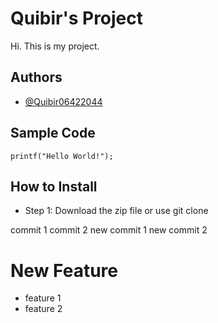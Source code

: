 # Quibir's Project
Hi. This is my project.
## Authors
- [@Quibir06422044](https://github.com/Quibir06422044)
## Sample Code
` printf("Hello World!"); `
## How to Install
- Step 1: Download the zip file or use git clone

commit 1
commit 2 
new commit 1
new commit 2

# New Feature
- feature 1
- feature 2